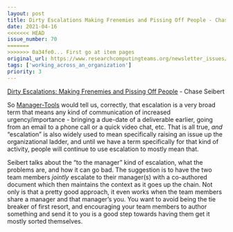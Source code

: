 ```yaml
---
layout: post
title: Dirty Escalations Making Frenemies and Pissing Off People - Chase Seibert
date: 2021-04-16
<<<<<<< HEAD
issue_number: 70
=======
>>>>>>> 0a34fe0... First go at item pages
original_url: https://www.researchcomputingteams.org/newsletter_issues/0070
tags: ['working_across_an_organization']
priority: 3
---
```


<!-- markdownlint-disable MD033 -->
<!-- markdownlint-disable MD041 -->
<!-- markdownlint-disable MD049 -->

[Dirty Escalations: Making Frenemies and Pissing Off People](https://chase-seibert.github.io/blog/2021/04/05/escalations.html) - Chase Seibert

So [Manager-Tools](https://www.manager-tools.com/2021/01/how-escalate-part-1) would tell us, correctly, that escalation is a very broad term that means any kind of communication of increased urgency/importance - bringing a due-date of a deliverable earlier, going from an email to a phone call or a quick video chat, etc.   That is all true, *and* “escalation” is also widely used to mean specifically raising an issue up the organizational ladder, and until we have a term specifically for that kind of activity, people will continue to use escalation to mostly mean that.

Seibert talks about the “to the manager” kind of escalation, what the problems are, and how it can go bad.  The suggestion is to have the two team members *jointly* escalate to their manager(s) with a co-authored document which then maintains the context as it goes up the chain.  Not only is that a pretty good approach, it even works when the team members share a manager and that manager’s you.  You want to avoid being the tie breaker of first resort, and encouraging your team members to author something and send it to you is a good step towards having them get it mostly sorted themselves.

